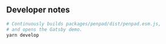 ## Developer notes

```sh
# Continuously builds packages/penpad/dist/penpad.esm.js,
# and opens the Gatsby demo.
yarn develop
```
